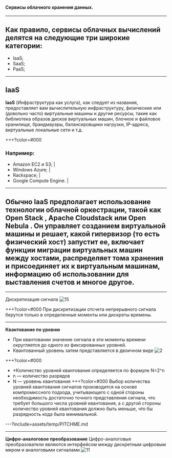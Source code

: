 
#### Cервисы облачного хранения данных.

---
## Как правило, сервисы облачных вычислений делятся на следующие три широкие категории:
- IaaS;
- SaaS;
- PaaS;
---

## IaaS

**IaaS** (Инфраструктура как услуга), как следует из названия, предоставляет вам вычислительную инфраструктуру, физические или (довольно часто) виртуальные машины и другие ресурсы, такие как библиотека образов дисков виртуальных машин, блочное и файловое хранилище, брандмауэры, балансировщики нагрузки, IP-адреса, виртуальные локальные сети и т.д.

+++?color=#000

### Например:
- Amazon EC2 и S3; |
- Windows Azure; |  
- Rackspace; | 
- Google Compute Engine. |
---
Обычно IaaS предполагает использование технологии облачной оркестрации, такой как Open Stack , Apache Cloudstack или Open Nebula . Он управляет созданием виртуальной машины и решает, какой гипервизор (то есть физический хост) запустит ее, включает функции миграции виртуальных машин между хостами, распределяет тома хранения и присоединяет их к виртуальным машинам, информацию об использовании для выставления счетов и многое другое.
---




---
Дискретизация сигнала
![15](assets/images/1.jpg)

+++?color=#000
При дискретизации отсчета непрерывного сигнала берутся только в определенные моменты или дискреты времены.

---
**Квантование по уровню**
- При квантовании значение сигнала в эти моменты времени округляется до одного из фиксированных уровней. 
- Квантованный уровень затем представляется в двоичном виде 
![2](assets/images/2.png)

+++?color=#000
- *Количество уровней квантования определяется по формуле N=2^n
- n — количество разрядов
- N — уровень квантования
+++?color=#000
Выбор количества уровней квантования сигналов производится на основе компромиссного подхода, учитывающего с одной стороны необходимость достаточно точного представления сигнала, что требует большого числа уровней квантования, а с другой стороны количество уровней квантования должно быть меньше, что бы разрядность кода была минимальной.

---?include=assets/temp/PITCHME.md

---
**Цифро-аналоговое преобразование**
Цифро-аналоговые преобразователи являются интерфейсом между дискретным цифровым миром и аналоговыми сигналами
![11](assets/images/11.JPG)
